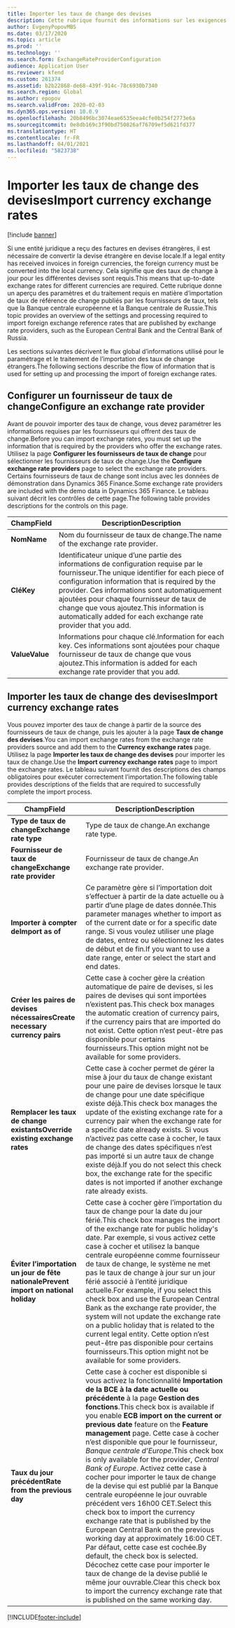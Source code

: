 ```yaml
---
title: Importer les taux de change des devises
description: Cette rubrique fournit des informations sur les exigences en matière d’importation des taux de référence de change publiés par les fournisseurs de taux de change.
author: EvgenyPopovMBS
ms.date: 03/17/2020
ms.topic: article
ms.prod: ''
ms.technology: ''
ms.search.form: ExchangeRateProviderConfiguration
audience: Application User
ms.reviewer: kfend
ms.custom: 261374
ms.assetid: b2b22868-de68-439f-914c-78c6930b7340
ms.search.region: Global
ms.author: epopov
ms.search.validFrom: 2020-02-03
ms.dyn365.ops.version: 10.0.9
ms.openlocfilehash: 20b8496bc3074eae6535eea4cfe0b254f2773e6a
ms.sourcegitcommit: 0e8db169c3f90bd750826af76709ef5d621fd377
ms.translationtype: HT
ms.contentlocale: fr-FR
ms.lasthandoff: 04/01/2021
ms.locfileid: "5823738"
---
```

# <a name="import-currency-exchange-rates"></a><span data-ttu-id="91d7a-103">Importer les taux de change des devises</span><span class="sxs-lookup"><span data-stu-id="91d7a-103">Import currency exchange rates</span></span>

[!include [banner](../includes/banner.md)]

<span data-ttu-id="91d7a-104">Si une entité juridique a reçu des factures en devises étrangères, il est nécessaire de convertir la devise étrangère en devise locale.</span><span class="sxs-lookup"><span data-stu-id="91d7a-104">If a legal entity has received invoices in foreign currencies, the foreign currency must be converted into the local currency.</span></span> <span data-ttu-id="91d7a-105">Cela signifie que des taux de change à jour pour les différentes devises sont requis.</span><span class="sxs-lookup"><span data-stu-id="91d7a-105">This means that up-to-date exchange rates for different currencies are required.</span></span> <span data-ttu-id="91d7a-106">Cette rubrique donne un aperçu des paramètres et du traitement requis en matière d’importation de taux de référence de change publiés par les fournisseurs de taux, tels que la Banque centrale européenne et la Banque centrale de Russie.</span><span class="sxs-lookup"><span data-stu-id="91d7a-106">This topic provides an overview of the settings and processing required to import foreign exchange reference rates that are published by exchange rate providers, such as the European Central Bank and the Central Bank of Russia.</span></span>

<span data-ttu-id="91d7a-107">Les sections suivantes décrivent le flux global d’informations utilisé pour le paramétrage et le traitement de l’importation des taux de change étrangers.</span><span class="sxs-lookup"><span data-stu-id="91d7a-107">The following sections describe the flow of information that is used for setting up and processing the import of foreign exchange rates.</span></span>

## <a name="configure-an-exchange-rate-provider"></a><span data-ttu-id="91d7a-108">Configurer un fournisseur de taux de change</span><span class="sxs-lookup"><span data-stu-id="91d7a-108">Configure an exchange rate provider</span></span>
<span data-ttu-id="91d7a-109">Avant de pouvoir importer des taux de change, vous devez paramétrer les informations requises par les fournisseurs qui offrent des taux de change.</span><span class="sxs-lookup"><span data-stu-id="91d7a-109">Before you can import exchange rates, you must set up the information that is required by the providers who offer the exchange rates.</span></span> <span data-ttu-id="91d7a-110">Utilisez la page **Configurer les fournisseurs de taux de change** pour sélectionner les fournisseurs de taux de change.</span><span class="sxs-lookup"><span data-stu-id="91d7a-110">Use the **Configure exchange rate providers** page to select the exchange rate providers.</span></span> <span data-ttu-id="91d7a-111">Certains fournisseurs de taux de change sont inclus avec les données de démonstration dans Dynamics 365 Finance.</span><span class="sxs-lookup"><span data-stu-id="91d7a-111">Some exchange rate providers are included with the demo data in Dynamics 365 Finance.</span></span> <span data-ttu-id="91d7a-112">Le tableau suivant décrit les contrôles de cette page.</span><span class="sxs-lookup"><span data-stu-id="91d7a-112">The following table provides descriptions for the controls on this page.</span></span>

| <span data-ttu-id="91d7a-113">Champ</span><span class="sxs-lookup"><span data-stu-id="91d7a-113">Field</span></span> | <span data-ttu-id="91d7a-114">Description</span><span class="sxs-lookup"><span data-stu-id="91d7a-114">Description</span></span>                   |
|-----------|-----------------------------------|
| <span data-ttu-id="91d7a-115">**Nom**</span><span class="sxs-lookup"><span data-stu-id="91d7a-115">**Name**</span></span>  | <span data-ttu-id="91d7a-116">Nom du fournisseur de taux de change.</span><span class="sxs-lookup"><span data-stu-id="91d7a-116">The name of the exchange rate provider.</span></span>                                                                                                                                                                                     |
| <span data-ttu-id="91d7a-117">**Clé**</span><span class="sxs-lookup"><span data-stu-id="91d7a-117">**Key**</span></span>   | <span data-ttu-id="91d7a-118">Identificateur unique d’une partie des informations de configuration requise par le fournisseur.</span><span class="sxs-lookup"><span data-stu-id="91d7a-118">The unique identifier for each piece of configuration information that is required by the provider.</span></span> <span data-ttu-id="91d7a-119">Ces informations sont automatiquement ajoutées pour chaque fournisseur de taux de change que vous ajoutez.</span><span class="sxs-lookup"><span data-stu-id="91d7a-119">This information is automatically added for each exchange rate provider that you add.</span></span> |
| <span data-ttu-id="91d7a-120">**Value**</span><span class="sxs-lookup"><span data-stu-id="91d7a-120">**Value**</span></span> | <span data-ttu-id="91d7a-121">Informations pour chaque clé.</span><span class="sxs-lookup"><span data-stu-id="91d7a-121">Information for each key.</span></span> <span data-ttu-id="91d7a-122">Ces informations sont ajoutées pour chaque fournisseur de taux de change que vous ajoutez.</span><span class="sxs-lookup"><span data-stu-id="91d7a-122">This information is added for each exchange rate provider that you add.</span></span>                                                                                         |

## <a name="import-currency-exchange-rates"></a><span data-ttu-id="91d7a-123">Importer les taux de change des devises</span><span class="sxs-lookup"><span data-stu-id="91d7a-123">Import currency exchange rates</span></span>
<span data-ttu-id="91d7a-124">Vous pouvez importer des taux de change à partir de la source des fournisseurs de taux de change, puis les ajouter à la page **Taux de change des devises**.</span><span class="sxs-lookup"><span data-stu-id="91d7a-124">You can import exchange rates from the exchange rate providers source and add them to the **Currency exchange rates** page.</span></span> <span data-ttu-id="91d7a-125">Utilisez la page **Importer les taux de change des devises** pour importer les taux de change.</span><span class="sxs-lookup"><span data-stu-id="91d7a-125">Use the **Import currency exchange rates** page to import the exchange rates.</span></span> <span data-ttu-id="91d7a-126">Le tableau suivant fournit des descriptions des champs obligatoires pour exécuter correctement l’importation.</span><span class="sxs-lookup"><span data-stu-id="91d7a-126">The following table provides descriptions of the fields that are required to successfully complete the import process.</span></span>

| <span data-ttu-id="91d7a-127">Champ</span><span class="sxs-lookup"><span data-stu-id="91d7a-127">Field</span></span> | <span data-ttu-id="91d7a-128">Description</span><span class="sxs-lookup"><span data-stu-id="91d7a-128">Description</span></span>                   |
|-----------|-----------------------------------|
| <span data-ttu-id="91d7a-129">**Type de taux de change**</span><span class="sxs-lookup"><span data-stu-id="91d7a-129">**Exchange rate type**</span></span>                 | <span data-ttu-id="91d7a-130">Type de taux de change.</span><span class="sxs-lookup"><span data-stu-id="91d7a-130">An exchange rate type.</span></span>                                                                                                                                                                                                                                                                                                                                                      |
| <span data-ttu-id="91d7a-131">**Fournisseur de taux de change**</span><span class="sxs-lookup"><span data-stu-id="91d7a-131">**Exchange rate provider**</span></span>             | <span data-ttu-id="91d7a-132">Fournisseur de taux de change.</span><span class="sxs-lookup"><span data-stu-id="91d7a-132">An exchange rate provider.</span></span>                                                                                                                                                                                                                                                                                                                                                  |
| <span data-ttu-id="91d7a-133">**Importer à compter de**</span><span class="sxs-lookup"><span data-stu-id="91d7a-133">**Import as of**</span></span>                       | <span data-ttu-id="91d7a-134">Ce paramètre gère si l’importation doit s’effectuer à partir de la date actuelle ou à partir d’une plage de dates donnée.</span><span class="sxs-lookup"><span data-stu-id="91d7a-134">This parameter manages whether to import as of the current date or for a specific date range.</span></span> <span data-ttu-id="91d7a-135">Si vous voulez utiliser une plage de dates, entrez ou sélectionnez les dates de début et de fin.</span><span class="sxs-lookup"><span data-stu-id="91d7a-135">If you want to use a date range, enter or select the start and end dates.</span></span>                                                                                                                                                                                                                |
| <span data-ttu-id="91d7a-136">**Créer les paires de devises nécessaires**</span><span class="sxs-lookup"><span data-stu-id="91d7a-136">**Create necessary currency pairs**</span></span>    | <span data-ttu-id="91d7a-137">Cette case à cocher gère la création automatique de paire de devises, si les paires de devises qui sont importées n’existent pas.</span><span class="sxs-lookup"><span data-stu-id="91d7a-137">This check box manages the automatic creation of currency pairs, if the currency pairs that are imported do not exist.</span></span> <span data-ttu-id="91d7a-138">Cette option n’est peut-être pas disponible pour certains fournisseurs.</span><span class="sxs-lookup"><span data-stu-id="91d7a-138">This option might not be available for some providers.</span></span>                                                                                                                                                                                               |
| <span data-ttu-id="91d7a-139">**Remplacer les taux de change existants**</span><span class="sxs-lookup"><span data-stu-id="91d7a-139">**Override existing exchange rates**</span></span>   | <span data-ttu-id="91d7a-140">Cette case à cocher permet de gérer la mise à jour du taux de change existant pour une paire de devises lorsque le taux de change pour une date spécifique existe déjà.</span><span class="sxs-lookup"><span data-stu-id="91d7a-140">This check box manages the update of the existing exchange rate for a currency pair when the exchange rate for a specific date already exists.</span></span> <span data-ttu-id="91d7a-141">Si vous n’activez pas cette case à cocher, le taux de change des dates spécifiques n’est pas importé si un autre taux de change existe déjà.</span><span class="sxs-lookup"><span data-stu-id="91d7a-141">If you do not select this check box, the exchange rate for the specific dates is not imported if another exchange rate already exists.</span></span>                                                                                       |
| <span data-ttu-id="91d7a-142">**Éviter l’importation un jour de fête nationale**</span><span class="sxs-lookup"><span data-stu-id="91d7a-142">**Prevent import on national holiday**</span></span> | <span data-ttu-id="91d7a-143">Cette case à cocher gère l’importation du taux de change pour la date du jour férié.</span><span class="sxs-lookup"><span data-stu-id="91d7a-143">This check box manages the import of the exchange rate for public holiday's date.</span></span> <span data-ttu-id="91d7a-144">Par exemple, si vous activez cette case à cocher et utilisez la banque centrale européenne comme fournisseur de taux de change, le système ne met pas le taux de change à jour sur un jour férié associé à l’entité juridique actuelle.</span><span class="sxs-lookup"><span data-stu-id="91d7a-144">For example, if you select this check box and use the European Central Bank as the exchange rate provider, the system will not update the exchange rate on a public holiday that is related to the current legal entity.</span></span> <span data-ttu-id="91d7a-145">Cette option n’est peut-être pas disponible pour certains fournisseurs.</span><span class="sxs-lookup"><span data-stu-id="91d7a-145">This option might not be available for some providers.</span></span> |
| <span data-ttu-id="91d7a-146">**Taux du jour précédent**</span><span class="sxs-lookup"><span data-stu-id="91d7a-146">**Rate from the previous day**</span></span> | <span data-ttu-id="91d7a-147">Cette case à cocher est disponible si vous activez la fonctionnalité **Importation de la BCE à la date actuelle ou précédente** à la page **Gestion des fonctions**.</span><span class="sxs-lookup"><span data-stu-id="91d7a-147">This check box is available if you enable **ECB import on the current or previous date** feature on the **Feature management** page.</span></span> <span data-ttu-id="91d7a-148">Cette case à cocher n’est disponible que pour le fournisseur, *Banque centrale d’Europe*.</span><span class="sxs-lookup"><span data-stu-id="91d7a-148">This check box is only available for the provider, *Central Bank of Europe*.</span></span> <span data-ttu-id="91d7a-149">Activez cette case à cocher pour importer le taux de change de la devise qui est publié par la Banque centrale européenne le jour ouvrable précédent vers 16h00 CET.</span><span class="sxs-lookup"><span data-stu-id="91d7a-149">Select this check box to import the currency exchange rate that is published by the European Central Bank on the previous working day at approximately 16:00 CET.</span></span> <span data-ttu-id="91d7a-150">Par défaut, cette case est cochée.</span><span class="sxs-lookup"><span data-stu-id="91d7a-150">By default, the check box is selected.</span></span> <span data-ttu-id="91d7a-151">Décochez cette case pour importer le taux de change de la devise publié le même jour ouvrable.</span><span class="sxs-lookup"><span data-stu-id="91d7a-151">Clear this check box to import the currency exchange rate that is published on the same working day.</span></span>  |


[!INCLUDE[footer-include](../../includes/footer-banner.md)]